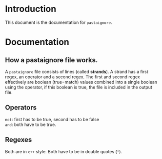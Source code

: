 # Introduction
This document is the documentation for ```pastaignore```.
# Documentation
## How a pastaignore file works.
A ```pastaignore``` file consists of lines (called **strands**). A strand has a first regex, an operator and a second regex.
The first and second regex effectively are boolean (true=match) values combined into a single boolean using the operator, if this boolean is true, the file is included in the output file.
## Operators
```not```: first has to be true, second has to be false
<br>
```and```: both have to be true.
## Regexes
Both are in ```c++``` style. Both have to be in double quotes (```"```).